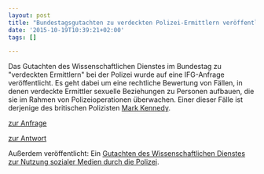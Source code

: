```yaml
---
layout: post
title: "Bundestagsgutachten zu verdeckten Polizei-Ermittlern veröffentlicht"
date: '2015-10-19T10:39:21+02:00'
tags: []

---
```


Das Gutachten des Wissenschaftlichen Dienstes im Bundestag zu "verdeckten Ermittlern" bei der Polizei wurde auf eine IFG-Anfrage veröffentlicht.
Es geht dabei um eine rechtliche Bewertung von Fällen, in denen verdeckte Ermittler sexuelle Beziehungen zu Personen aufbauen, die sie im Rahmen von Polizeioperationen überwachen. Einer dieser Fälle ist derjenige des britischen Polizisten <a href="http://www.theguardian.com/environment/2011/jan/11/undercover-officer-sexual-tactics">Mark Kennedy</a>.

<a href="https://fragdenstaat.de/anfrage/wissenschaftlicher-dienst-gutachten-einsatz-verdeckter-ermittler/#nachricht-34452">zur Anfrage</a>

<a href="https://fragdenstaat.de/files/foi/34452/wd-ermittler.pdf">zur Antwort</a>


Außerdem veröffentlicht: Ein <a href="https://fragdenstaat.de/anfrage/gutachten-offentlichkeitsarbeit-von-polizeibehorden-in-sozialen-medien/#nachricht-34512">Gutachten des Wissenschaftlichen Dienstes zur Nutzung sozialer Medien durch die Polizei</a>.
